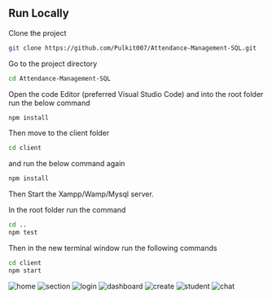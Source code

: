 ## Run Locally

Clone the project

```bash
git clone https://github.com/Pulkit007/Attendance-Management-SQL.git
```

Go to the project directory

```bash
cd Attendance-Management-SQL
```

Open the code Editor (preferred Visual Studio Code) and into the root folder run the below command

```bash
npm install
```

Then move to the client folder

```bash
cd client
```

and run the below command again

```bash
npm install
```

Then Start the Xampp/Wamp/Mysql server.

In the root folder run the command

```bash
cd ..
npm test
```

Then in the new terminal window run the following commands

```bash
cd client
npm start
```

![home](./images/img1.png)
![section](./images/img2.png)
![login](./images/img3.png)
![dashboard](./images/img4.png)
![create](./images/img7.png)
![student](./images/img5.png)
![chat](./images/img6.png)
